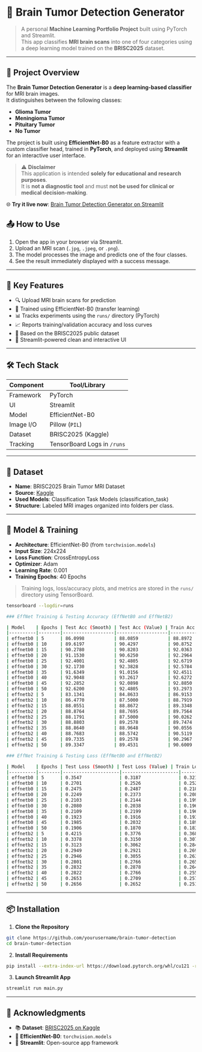 # 🧠 Brain Tumor Detection Generator

> A personal **Machine Learning Portfolio Project** built using PyTorch and Streamlit.  
> This app classifies **MRI brain scans** into one of four categories using a deep learning model trained on the **BRISC2025** dataset.

---

## 📌 Project Overview

The **Brain Tumor Detection Generator** is a **deep learning-based classifier** for MRI brain images.  
It distinguishes between the following classes:

- **Glioma Tumor**
- **Meningioma Tumor**
- **Pituitary Tumor**
- **No Tumor**

The project is built using **EfficientNet-B0** as a feature extractor with a custom classifier head, trained in **PyTorch**, and deployed using **Streamlit** for an interactive user interface.

> ⚠️ **Disclaimer**  
> This application is intended **solely for educational and research purposes**.  
> It is **not a diagnostic tool** and must **not be used for clinical or medical decision-making**.

🌐 **Try it live now**: [Brain Tumor Detection Generator on Streamlit](https://brain-tumor-detection-generator.streamlit.app/)

## 📤 How to Use

1. Open the app in your browser via Streamlit.
2. Upload an MRI scan (`.jpg`, `.jpeg`, or `.png`).
3. The model processes the image and predicts one of the four classes.
4. See the result immediately displayed with a success message.

---

## 🧠 Key Features

- 🔍 Upload MRI brain scans for prediction
- 🤖 Trained using EfficientNet-B0 (transfer learning)
- 📊 Tracks experiments using the `runs/` directory (PyTorch)
- 📈 Reports training/validation accuracy and loss curves
- 🧪 Based on the BRISC2025 public dataset
- 🚀 Streamlit-powered clean and interactive UI

---

## 🛠️ Tech Stack

| Component | Tool/Library                |
| --------- | --------------------------- |
| Framework | PyTorch                     |
| UI        | Streamlit                   |
| Model     | EfficientNet-B0             |
| Image I/O | Pillow (`PIL`)              |
| Dataset   | BRISC2025 (Kaggle)          |
| Tracking  | TensorBoard Logs in `/runs` |

---

## 🧬 Dataset

- **Name**: BRISC2025 Brain Tumor MRI Dataset
- **Source**: [Kaggle](https://www.kaggle.com/datasets/briscdataset/brisc2025)
- **Used Models**: Classification Task Models (classification_task)
- **Structure**: Labeled MRI images organized into folders per class.

---

## 🧪 Model & Training

- **Architecture**: EfficientNet-B0 (from `torchvision.models`)
- **Input Size**: 224x224
- **Loss Function**: CrossEntropyLoss
- **Optimizer**: Adam
- **Learning Rate**: 0.001
- **Training Epochs**: 40 Epochs

> Training logs, loss/accuracy plots, and metrics are stored in the `runs/` directory using TensorBoard.

```bash
tensorboard --logdir=runs

### EffNet Training & Testing Accuracy (EffNetB0 and EffNetB2)

| Model    | Epochs | Test Acc (Smooth) | Test Acc (Value) | Train Acc (Smooth) | Train Acc (Value) | Time (min) |
|----------|--------|-------------------|-------------------|---------------------|--------------------|-------------|
| effnetb0 | 5      | 86.0998           | 88.0859           | 88.8972             | 89.6895            | 1.07        |
| effnetb0 | 10     | 89.6197           | 90.4297           | 90.8752             | 91.1823            | 2.543       |
| effnetb0 | 15     | 90.2780           | 90.8203           | 92.0363             | 92.1576            | 3.989       |
| effnetb0 | 20     | 91.1530           | 90.6250           | 92.2964             | 92.0581            | 5.498       |
| effnetb0 | 25     | 92.4001           | 92.4805           | 92.6719             | 92.7548            | 6.957       |
| effnetb0 | 30     | 92.1730           | 92.3828           | 92.5784             | 92.2970            | 8.032       |
| effnetb0 | 35     | 91.6349           | 91.0156           | 92.4511             | 92.6154            | 9.798       |
| effnetb0 | 40     | 92.9048           | 93.2617           | 92.6272             | 92.5358            | 11.45       |
| effnetb0 | 45     | 92.2852           | 92.0898           | 92.8850             | 93.1728            | 12.88       |
| effnetb0 | 50     | 92.6200           | 92.4805           | 93.2973             | 93.4713            | 14.27       |
| effnetb2 | 5      | 83.1341           | 84.8633           | 86.9153             | 87.8185            | 1.612       |
| effnetb2 | 10     | 86.4770           | 87.5000           | 88.7919             | 88.9331            | 3.664       |
| effnetb2 | 15     | 88.0551           | 88.8672           | 89.3348             | 89.1919            | 5.819       |
| effnetb2 | 20     | 88.8764           | 88.7695           | 89.7564             | 89.5303            | 7.907       |
| effnetb2 | 25     | 88.1791           | 87.5000           | 90.0262             | 89.6895            | 9.598       |
| effnetb2 | 30     | 88.8803           | 89.2578           | 89.7474             | 89.6099            | 12.11       |
| effnetb2 | 35     | 88.8640           | 88.9648           | 90.0556             | 90.3065            | 14.39       |
| effnetb2 | 40     | 88.7683           | 88.5742           | 90.5119             | 90.7842            | 16.55       |
| effnetb2 | 45     | 89.7335           | 89.2578           | 90.2967             | 90.8041            | 18.32       |
| effnetb2 | 50     | 89.3347           | 89.4531           | 90.6009             | 91.0629            | 20.44       |

### EffNet Training & Testing Loss (EffNetB0 and EffNetB2)

| Model    | Epochs | Test Loss (Smooth) | Test Loss (Value) | Train Loss (Smooth) | Train Loss (Value) | Time (min) |
|----------|--------|---------------------|---------------------|----------------------|----------------------|-------------|
| effnetb0 | 5      | 0.3547              | 0.3187              | 0.3212               | 0.2897               | 1.07        |
| effnetb0 | 10     | 0.2701              | 0.2526              | 0.2529               | 0.2413               | 2.543       |
| effnetb0 | 15     | 0.2475              | 0.2487              | 0.2184               | 0.2098               | 3.989       |
| effnetb0 | 20     | 0.2249              | 0.2373              | 0.2089               | 0.2140               | 5.498       |
| effnetb0 | 25     | 0.2103              | 0.2144              | 0.1991               | 0.1961               | 6.957       |
| effnetb0 | 30     | 0.2080              | 0.2038              | 0.1963               | 0.1964               | 8.032       |
| effnetb0 | 35     | 0.2109              | 0.2199              | 0.1960               | 0.1926               | 9.798       |
| effnetb0 | 40     | 0.1923              | 0.1916              | 0.1930               | 0.1927               | 11.45       |
| effnetb0 | 45     | 0.1985              | 0.2032              | 0.1897               | 0.1871               | 12.88       |
| effnetb0 | 50     | 0.1906              | 0.1870              | 0.1830               | 0.1821               | 14.27       |
| effnetb2 | 5      | 0.4215              | 0.3776              | 0.3689               | 0.3322               | 1.612       |
| effnetb2 | 10     | 0.3378              | 0.3150              | 0.3074               | 0.2950               | 3.664       |
| effnetb2 | 15     | 0.3123              | 0.3062              | 0.2844               | 0.2831               | 5.819       |
| effnetb2 | 20     | 0.2949              | 0.2921              | 0.2694               | 0.2651               | 7.907       |
| effnetb2 | 25     | 0.2946              | 0.3055              | 0.2634               | 0.2657               | 9.598       |
| effnetb2 | 30     | 0.2801              | 0.2766              | 0.2656               | 0.2682               | 12.11       |
| effnetb2 | 35     | 0.2832              | 0.2878              | 0.2640               | 0.2653               | 14.39       |
| effnetb2 | 40     | 0.2822              | 0.2766              | 0.2552               | 0.2507               | 16.55       |
| effnetb2 | 45     | 0.2653              | 0.2709              | 0.2570               | 0.2457               | 18.32       |
| effnetb2 | 50     | 0.2656              | 0.2652              | 0.2515               | 0.2412               | 20.44       |

```

---

## 📦 Installation

1. **Clone the Repository**

```bash
git clone https://github.com/yourusername/brain-tumor-detection
cd brain-tumor-detection
```

2. **Install Requirements**

```bash
pip install --extra-index-url https://download.pytorch.org/whl/cu121 -r requirements.txt
```

3. **Launch Streamlit App**

```bash
streamlit run main.py
```

---

## 🙏 Acknowledgments

- 📚 **Dataset**: [BRISC2025 on Kaggle](https://www.kaggle.com/datasets/briscdataset/brisc2025)
- 🧠 **EfficientNet-B0**: `torchvision.models`
- 💬 **Streamlit**: Open-source app framework
